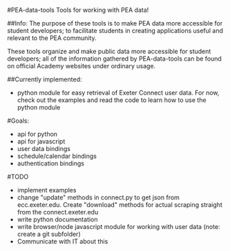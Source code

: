 #PEA-data-tools
Tools for working with PEA data!

##Info:
The purpose of these tools is to make PEA data more accessible for student developers; to facilitate students in creating applications useful and relevant to the PEA community.

These tools organize and make public data more accessible for student developers; all of the information gathered by PEA-data-tools can be found on official Academy websites under ordinary usage.

##Currently implemented:
 - python module for easy retrieval of Exeter Connect user data. For now, check out the examples and read the code to learn how to use the python module

#Goals:
 - api for python
 - api for javascript
 - user data bindings
 - schedule/calendar bindings
 - authentication bindings

#TODO
 - implement examples
 - change "update" methods in connect.py to get json from ecc.exeter.edu. Create "download" methods for actual scraping straight from the connect.exeter.edu
 - write python documentation
 - write browser/node javascript module for working with user data (note: create a git subfolder)
 - Communicate with IT about this
